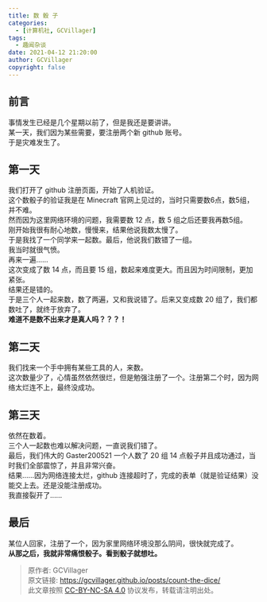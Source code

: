 ```yaml
---
title: 数 骰 子
categories:
  - [计算机社, GCVillager]
tags:
  - 趣闻杂谈
date: 2021-04-12 21:20:00
author: GCVillager
copyright: false
---
```


## 前言  
事情发生已经是几个星期以前了，但是我还是要讲讲。  
某一天，我们因为某些需要，要注册两个新 github 账号。  
于是灾难发生了。  

## 第一天  
我们打开了 github 注册页面，开始了人机验证。  
这个数骰子的验证我是在 Minecraft 官网上见过的，当时只需要数6点，数5组，并不难。  
然而因为这里网络环境的问题，我需要数 12 点，数 5 组之后还要我再数5组。  
刚开始我很有耐心地数，慢慢来，结果他说我数太慢了。  
于是我找了一个同学来一起数。最后，他说我们数错了一组。  
我当时就很气愤。  
再来一遍……  
这次变成了数 14 点，而且要 15 组，数起来难度更大。而且因为时间限制，更加紧张。  
结果还是错的。  
于是三个人一起来数，数了两遍，又和我说错了。后来又变成数 20 组了，我们都数吐了，就终于放弃了。  
**难道不是数不出来才是真人吗？？？！**  

## 第二天  
我们找来一个手中拥有某些工具的人，来数。  
这次数量少了，心情虽然依然很烂，但是勉强注册了一个。注册第二个时，因为网络太烂连不上，最终没成功。  

## 第三天
依然在数着。  
三个人一起数也难以解决问题，一直说我们错了。  
最后，我们伟大的 Gaster200521 一个人数了 20 组 14 点骰子并且成功通过，当时我们全部震惊了，并且非常兴奋。  
结果……因为网络连接太烂，github 连接超时了，完成的表单（就是验证结果）没能交上去。还是没能注册成功。  
我直接裂开了……

## 最后  
某位人回家，注册了一个，因为家里网络环境没那么阴间，很快就完成了。  
**从那之后，我就非常痛恨骰子。看到骰子就想吐。**

> 原作者: GCVillager  
> 原文链接: <https://gcvillager.github.io/posts/count-the-dice/>  
> 此文章按照 [CC-BY-NC-SA 4.0](https://creativecommons.org/licenses/by-nc-sa/4.0/) 协议发布，转载请注明出处。  
